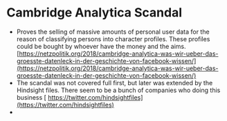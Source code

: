 # Cambridge Analytica Scandal

* Proves the selling of massive amounts of personal user data for the reason of classifying persons into character profiles. These profiles could be bought by whoever have the money and the aims. [https://netzpolitik.org/2018/cambridge-analytica-was-wir-ueber-das-groesste-datenleck-in-der-geschichte-von-facebook-wissen/](https://netzpolitik.org/2018/cambridge-analytica-was-wir-ueber-das-groesste-datenleck-in-der-geschichte-von-facebook-wissen/)
* The scandal was not covered full first, but later was extended by the Hindsight files. There seem to be a bunch of companies who doing this business [ https://twitter.com/hindsightfiles](https://twitter.com/hindsightfiles)
*
